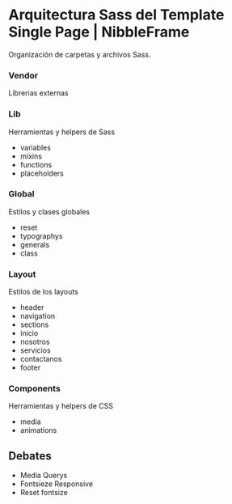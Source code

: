 # Arquitectura Sass del Template Single Page | NibbleFrame
Organización de carpetas y archivos Sass.

### Vendor
Librerias externas

### Lib
Herramientas y helpers de Sass
* variables
* mixins
* functions
* placeholders

### Global
Estilos y clases globales
* reset
* typographys
* generals
* class

### Layout
Estilos de los layouts
* header
* navigation
* sections
* inicio
* nosotros
* servicios
* contactanos
* footer

### Components
Herramientas y helpers de CSS
* media
* animations

## Debates
* Media Querys
* Fontsieze Responsive
* Reset fontsize